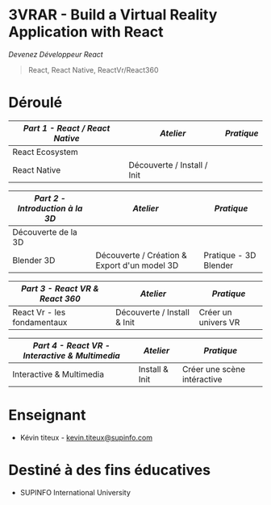 # 3VRAR - Build a Virtual Reality Application with React

*Devenez Développeur React*
>React, React Native, ReactVr/React360

# Déroulé 

| *Part 1 - React / React Native* | *Atelier* | *Pratique* |
|-|-|-|
| React Ecosystem |  |  |
| React Native | Découverte / Install / Init | |

| *Part 2  - Introduction à la 3D* | *Atelier* | *Pratique* |
|-|-|-|
| Découverte de la 3D |  |  |
| Blender 3D | Découverte / Création & Export d'un model 3D | Pratique - 3D Blender |

| *Part 3  - React VR & React 360* | *Atelier* | *Pratique* |
|-|-|-|
| React Vr - les fondamentaux | Découverte / Install & Init | Créer un univers VR |

| *Part 4  - React VR - Interactive & Multimedia* | *Atelier* | *Pratique* |
|-|-|-|
| Interactive & Multimedia |  Install & Init | Créer une scène intéractive |

# Enseignant 

- Kévin titeux - kevin.titeux@supinfo.com

# Destiné à des fins éducatives

- SUPINFO International University